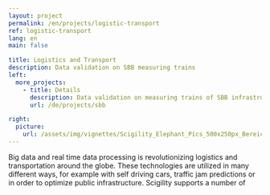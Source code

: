 ```yaml
---
layout: project
permalink: /en/projects/logistic-transport
ref: logistic-transport
lang: en
main: false

title: Logistics and Transport
description: Data validation on SBB measuring trains 
left:
  more_projects:
    - title: Details
      description: Data validation on measuring trains of SBB infrastructure 
      url: /de/projects/sbb

right:
  picture:
    url: /assets/img/vignettes/Scigility_Elephant_Pics_500x250px_Bereich_3.jpg
---
```


Big data and real time data processing is revolutionizing logistics and transportation around the globe. These technologies are utilized in many different ways, for example with self driving cars, traffic jam predictions or in order to optimize public infrastructure. Scigility supports a number of 
